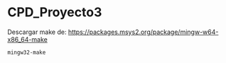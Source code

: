 # CPD_Proyecto3

Descargar make de: https://packages.msys2.org/package/mingw-w64-x86_64-make <br />
```
mingw32-make 
```